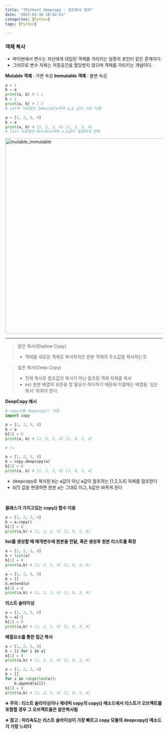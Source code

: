 ```yaml
---
title: "[Python] deepcopy - 깊은복사 정리"
date: "2022-03-16 18:32:51"
categories: [Python]
tags: [Python]

---
```


### 객체 복사


- 파이썬에서 변수는 자신에게 대입된 객체를 가리키는 일종의 포인터 같은 존재이다.
- 그러므로 변수 자체는 저장공간을 할당받지 않으며 객체를 가리키는 개념이다.

**Mutable 객체** : 가변 속성
**Immutable 객체** : 불변 속성

```python
a = 1
b = a
print(a, b) # 1 1
b = 2
print(a, b) # 1 2
# int의 자료형은 Immutable하여 a,b 값이 서로 다름

a = [1, 2, 3, 4]
b = a
print(a, b) # [1, 2, 3, 4] [1, 2, 3, 4]
# list 자료형은 Mutable하여 a,b값이 동일하게 변화
```

<img width="622" alt="mutable_immutable" src="https://user-images.githubusercontent.com/74512114/193144600-a123bdd9-c1f4-464b-b112-291f0f47c5b6.PNG">

-----

> 얕은 복사(Shallow Copy)
> - 객체를 새로운 객체로 복사하지만 원본 객체의 주소값을 복사하는것

> 깊은 복사(Deep Copy)
> - 전체 복사로 참조값의 복사가 아닌 참조된 객체 자체를 복사
> - ex) 원본 배열의 보존을 할 필요가 허다하기 때문에 이럴때는 배열을 '깊은 복사' 하여야 한다.

**DeepCopy 예시**
```python
# copy모듈 deepcopy() 이용
import copy

a = [1, 2, 3, 4]
b = a
b[1] = 0
print(a, b) # [1, 0, 3, 4] [1, 0, 3, 4]

# !=

a = [1, 2, 3, 4]
b = copy.deepcopy(a)
b[1] = 0
print(a, b) # [1, 2, 3, 4] [1, 0, 3, 4]
```
- deepcopy로 복사된 b는 a값이 아닌 a값이 참조하는 [1,2,3,4] 자체를 참조한다
- b[1] 값을 변경하면 원본 a는 그대로 이고, b값만 바뀌게 된다
<br>

**클래스가 가지고있는 copy() 함수 이용**
```python
a = [1, 2, 3, 4]
b = a.copy()
b[1] = 0
print(a,b) # [1, 2, 3, 4] [1, 0, 3, 4]
```
**list를 생성할 때 매개변수에 원본을 전달,
혹은 생성후 원본 리스트를 확장**
```python
a = [1, 2, 3, 4]
b = list(a)
b[1] = 0
print(a,b) # [1, 2, 3, 4] [1, 0, 3, 4]
```
```python
a = [1, 2, 3, 4]
b = []
b.extend(a)
b[1] = 0
print(a,b) # [1, 2, 3, 4] [1, 0, 3, 4]
```
**리스트 슬라이싱**
```python
a = [1, 2, 3, 4]
b = a[:]
b[1] = 0
print(a,b) # [1, 2, 3, 4] [1, 0, 3, 4]
```

**배열요소를 통한 접근 복사**
```python
a = [1, 2, 3, 4]
b = [i for i in a]
b[1] = 0
print(a,b) # [1, 2, 3, 4] [1, 0, 3, 4]
```
```python
a = [1, 2, 3, 4]
b = []
for i in range(len(a)):
    b.append(a[i])
b[1] = 0
print(a,b) # [1, 2, 3, 4] [1, 0, 3, 4]
```

**※ 주의 :
리스트 슬라이싱이나 제네릭 copy의 copy() 메소드에서 리스트가 오브젝트를 포함할 경우 그 오브젝트들은 얕은복사됨**


**※ 참고 : 처리속도는 리스트 슬라이싱이 가장 빠르고 copy 모듈의 deepcopy() 메소드가 가장 느리다**
